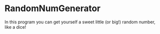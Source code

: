 # RandomNumGenerator
In this program you can get yourself a sweet little (or big!) random number, like a dice!

